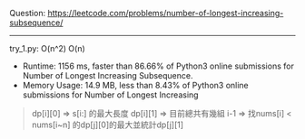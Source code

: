 Question: https://leetcode.com/problems/number-of-longest-increasing-subsequence/

---

try_1.py: O(n^2) O(n)

* Runtime: 1156 ms, faster than 86.66% of Python3 online submissions for Number of Longest Increasing Subsequence.
* Memory Usage: 14.9 MB, less than 8.43% of Python3 online submissions for Number of Longest Increasing

> dp[i][0] => s[i:] 的最大長度
> dp[i][1] => 目前總共有幾組
> i-1 => 找nums[i] < nums[i~n] 的dp[j][0]的最大並統計dp[j][1]